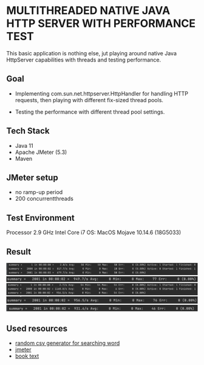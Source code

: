# MULTITHREADED NATIVE JAVA HTTP SERVER WITH PERFORMANCE TEST


This basic application is nothing else, jut playing around native Java HttpServer capabilities with threads and testing performance.


## Goal 

- Implementing com.sun.net.httpserver.HttpHandler for handling HTTP requests, then playing with different fix-sized thread pools.

- Testing the performance with different thread pool settings.

## Tech Stack
- Java  11
- Apache JMeter (5.3)
- Maven

## JMeter setup

- no ramp-up period
- 200 concurrentthreads

## Test Environment

Processor 2.9 GHz Intel Core i7
OS: MacOS Mojave 10.14.6 (18G5033)


## Result

![single-threaded-result](/performance-test-result/single-threaded-result.png)
![double-threaded-result](/performance-test-result/double-threaded-result.png)
![4-threaded-result](/performance-test-result/4-threaded-result.png)
![5-threaded-result](/performance-test-result/5-threaded-result.png)
![6-threaded-result](/performance-test-result/6-threaded-result.png)


## Used resources
- [random csv generator for searching word](https://onlinerandomtools.com/generate-random-csv)
- [jmeter](https://jmeter.apache.org/)
- [book text](https://www.gutenberg.org/ebooks/1342)